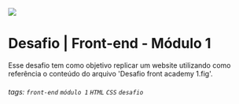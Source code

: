 ![](https://i.imgur.com/xG74tOh.png)

# Desafio | Front-end - Módulo 1

Esse desafio tem como objetivo replicar um website utilizando como referência o conteúdo do arquivo 'Desafio front academy 1.fig'.

###### tags: `front-end` `módulo 1` `HTML` `CSS` `desafio`
